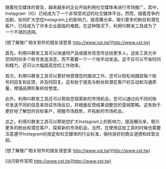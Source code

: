 随着社交媒体的普及，越来越多的企业开始利用社交媒体来进行市场推广。其中，Instagram（IG）已经成为了一个非常受欢迎的社交媒体平台。然而，随着竞争的加剧，如何扩大您在Instagram上的影响力，提高曝光率，吸引更多的粉丝和潜在客户，已经成为了许多企业面临的难题。在这种情况下，利用IG群发工具成为了一个不错的选择。

[想了解推广相关软件的朋友请登录 http://www.vst.tw](http://www.vst.tw)

首先，利用IG群发工具可以快速将产品或服务信息传达给更多人。这些工具允许您同时向多个账号发送消息，而不需要一个一个地手动发送。这不仅可以节省时间和精力，还可以大幅提高您的工作效率。

其次，利用IG群发工具可以更好地管理您的跟进工作。您可以轻松地跟踪每个账号的回复和反馈，并及时回复。这有助于提高与粉丝和潜在客户的互动和沟通质量，增强品牌形象和信誉度。

此外，利用IG群发工具还可以帮助您探索新的市场机会。您可以通过向不同的账号发送不同的信息来测试市场反应，并根据反馈结果调整您的营销策略。这有助于更好地了解您的目标客户，把握市场趋势，开拓新的市场机会。

总之，利用IG群发工具可以帮助您扩大Instagram上的影响力，提高曝光率，吸引更多的粉丝和潜在客户，探索新的市场机会。当然，在使用这些工具的时候也需要注意遵守Instagram的规定和社交媒体的行业标准，保持良好的商业道德和经营合规。

[想了解推广相关软件的朋友请登录 http://www.vst.tw](http://www.vst.tw)


[访问软件官网 http://www.vst.tw](http://www.vst.tw)
